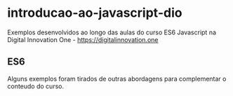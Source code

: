# introducao-ao-javascript-dio
Exemplos desenvolvidos ao longo das aulas do curso ES6 Javascript na Digital Innovation One - https://digitalinnovation.one

## ES6
Alguns exemplos foram tirados de outras abordagens para complementar o conteudo do curso.
